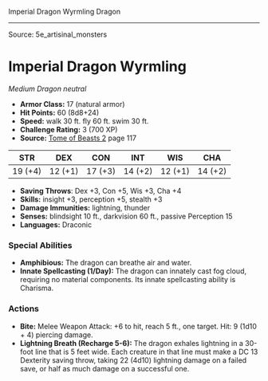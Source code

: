 <MonsterName/>Imperial Dragon Wyrmling</MonsterName>
<CreatureType/>Dragon</CreatureType>



---

Source: 5e_artisinal_monsters

# Imperial Dragon Wyrmling

*Medium* *Dragon* *neutral*

- **Armor Class:** 17 (natural armor)
- **Hit Points:** 60 (8d8+24)
- **Speed:** walk 30 ft. fly 60 ft. swim 30 ft.
- **Challenge Rating:** 3 (700 XP)
- **Source:** [Tome of Beasts 2](https://koboldpress.com/kpstore/product/tome-of-beasts-2-for-5th-edition) page 117

| STR | DEX | CON | INT | WIS | CHA |
| --- | --- | --- | --- | --- | --- |
| 19 (+4) | 12 (+1) | 17 (+3) | 14 (+2) | 12 (+1) | 14 (+2) |

- **Saving Throws**: Dex +3, Con +5, Wis +3, Cha +4
- **Skills:** insight +3, perception +5, stealth +3
- **Damage Immunities:** lightning, thunder
- **Senses:** blindsight 10 ft., darkvision 60 ft., passive Perception 15
- **Languages:** Draconic

### Special Abilities

- **Amphibious:** The dragon can breathe air and water.
- **Innate Spellcasting (1/Day):** The dragon can innately cast fog cloud, requiring no material components. Its innate spellcasting ability is Charisma.

### Actions

- **Bite:** Melee Weapon Attack: +6 to hit, reach 5 ft., one target. Hit: 9 (1d10 + 4) piercing damage.
- **Lightning Breath (Recharge 5-6):** The dragon exhales lightning in a 30-foot line that is 5 feet wide. Each creature in that line must make a DC 13 Dexterity saving throw, taking 22 (4d10) lightning damage on a failed save, or half as much damage on a successful one.




